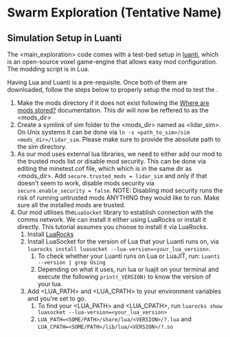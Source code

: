 # Swarm Exploration (Tentative Name)

## Simulation Setup in Luanti

The <main_exploration> code comes with a test-bed setup in [luanti](https://www.luanti.org/), which is an open-source voxel game-engine that allows easy mod configuration. The modding script is in Lua.

Having Lua and Luanti is a pre-requisite. Once both of them are downloaded, follow the steps below to properly setup the mod to test the <algorithm>.

1. Make the mods directory if it does not exist following the [Where are mods stored?](https://rubenwardy.com/minetest_modding_book/en/basics/getting_started.html) documentation. This dir will now be reffered to as the <mods_dir>
2. Create a symlink of sim folder to the <mods_dir> named as <lidar_sim>. On Unix systems it can be done via `ln -s <path_to_sim>/sim <mods_dir>/lidar_sim`. Please make sure to provide the absolute path to the sim directory.
3. As our mod uses external lua libraries, we need to either add our mod to the trusted mods list or disable mod security. This can be done via editing the minetest.cof file, which which is in the same dir as <mods_dir>. Add `secure.trusted_mods = lidar_sim` and only if that doesn't seem to work, disable mods security via `secure.enable_security = false`. NOTE: Disabling mod security runs the risk of running untrusted mods ANYTHING they would like to run. Make sure all the installed mods are trusted.
4. Our mod utliises the`LuaSocket` library to establish connection with the comms network. We can install it either using LuaRocks or install it directly. This tutorial assumes you choose to install it via LuaRocks.
    1. Install [LuaRocks](https://github.com/luarocks/luarocks/wiki/Download#installing)
    2. Install LuaSocket for the version of Lua that your Luanti runs on, via `luarocks install luasocket --lua-version=<your_lua_version>`.
        1. To check whether your Luanti runs on Lua or LuaJIT, run: `Luanti --version | grep Using`
        2. Depending on what it uses, run lua or luajit on your terminal and execute the following `print(_VERSION)` to know the version of your lua.
    3. Add <LUA_PATH> and <LUA_CPATH> to your environment variables and you're set to go.
        1. To find your <LUA_PATH> and <LUA_CPATH>, run `luarocks show luasocket --lua-version=<your_lua_version>`
         2. `LUA_PATH=<SOME/PATH>/share/lua/<VERSION>/?.lua` and `LUA_CPATH=<SOME/PATH>/lib/lua/<VERSION>/?.so`
